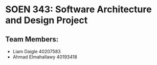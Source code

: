 # SOEN 343: Software Architecture and Design Project

## Team Members:
- Liam Daigle 40207583
- Ahmad Elmahallawy 40193418
